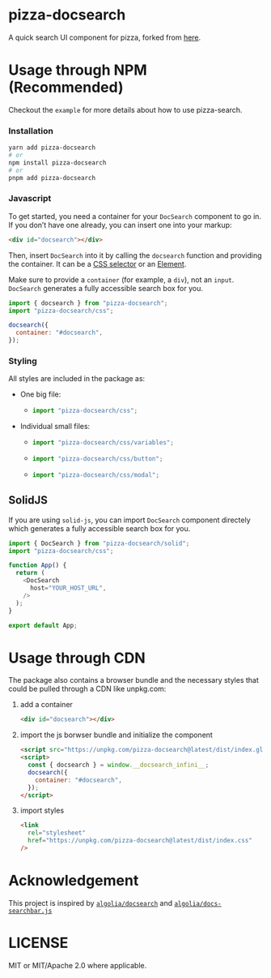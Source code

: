 # pizza-docsearch

A quick search UI component for pizza, forked from [here](https://github.com/tauri-apps/meilisearch-docsearch).

# Usage through NPM (Recommended)

Checkout the `example` for more details about how to use pizza-search.


### Installation

```sh
yarn add pizza-docsearch
# or
npm install pizza-docsearch
# or
pnpm add pizza-docsearch
```

### Javascript

To get started, you need a container for your `DocSearch` component to go in. If you don’t have one already, you can insert one into your markup:

```html
<div id="docsearch"></div>
```

Then, insert `DocSearch` into it by calling the `docsearch` function and providing the container. It can be a [CSS selector](https://developer.mozilla.org/en-US/docs/web/css/css_selectors) or an [Element](https://developer.mozilla.org/en-us/docs/web/api/htmlelement).

Make sure to provide a `container` (for example, a `div`), not an `input`. `DocSearch` generates a fully accessible search box for you.

```js
import { docsearch } from "pizza-docsearch";
import "pizza-docsearch/css";

docsearch({
  container: "#docsearch",
});
```

### Styling

All styles are included in the package as:

- One big file:
  - ```js
    import "pizza-docsearch/css";
    ```
- Individual small files:
  - ```js
    import "pizza-docsearch/css/variables";
    ```
  - ```js
    import "pizza-docsearch/css/button";
    ```
  - ```js
    import "pizza-docsearch/css/modal";
    ```

## SolidJS

If you are using `solid-js`, you can import `DocSearch` component directely which generates a fully accessible search box for you.

```js
import { DocSearch } from "pizza-docsearch/solid";
import "pizza-docsearch/css";

function App() {
  return (
    <DocSearch
      host="YOUR_HOST_URL",
    />
  );
}

export default App;
```

# Usage through CDN

The package also contains a browser bundle and the necessary styles that could be pulled through a CDN like unpkg.com:

1. add a container

   ```html
   <div id="docsearch"></div>
   ```

2. import the js borwser bundle and initialize the component

   ```html
   <script src="https://unpkg.com/pizza-docsearch@latest/dist/index.global.js"></script>
   <script>
     const { docsearch } = window.__docsearch_infini__;
     docsearch({
       container: "#docsearch",
     });
   </script>
   ```

3. import styles

   ```html
   <link
     rel="stylesheet"
     href="https://unpkg.com/pizza-docsearch@latest/dist/index.css"
   />
   ```

# Acknowledgement

This project is inspired by [`algolia/docsearch`](https://github.com/algolia/docsearch/) and [`algolia/docs-searchbar.js`](https://github.com/algolia/docs-searchbar.js/)

# LICENSE

MIT or MIT/Apache 2.0 where applicable.
